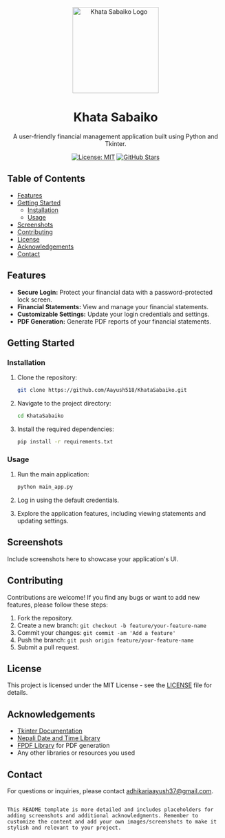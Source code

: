 
<div align="center">
  <img src="logo.png" alt="Khata Sabaiko Logo" width="200">

  # Khata Sabaiko

  A user-friendly financial management application built using Python and Tkinter.

  [![License: MIT](https://img.shields.io/badge/License-MIT-blue.svg)](https://opensource.org/licenses/MIT)
  [![GitHub Stars](https://img.shields.io/github/stars/Aayush518/KhataSabaiko.svg)](https://github.com/Aayush518/KhataSabaiko/stargazers)
</div>

## Table of Contents

- [Features](#features)
- [Getting Started](#getting-started)
  - [Installation](#installation)
  - [Usage](#usage)
- [Screenshots](#screenshots)
- [Contributing](#contributing)
- [License](#license)
- [Acknowledgements](#acknowledgements)
- [Contact](#contact)

## Features

- **Secure Login:** Protect your financial data with a password-protected lock screen.
- **Financial Statements:** View and manage your financial statements.
- **Customizable Settings:** Update your login credentials and settings.
- **PDF Generation:** Generate PDF reports of your financial statements.

## Getting Started

### Installation

1. Clone the repository:

   ```bash
   git clone https://github.com/Aayush518/KhataSabaiko.git
   ```

2. Navigate to the project directory:

   ```bash
   cd KhataSabaiko
   ```

3. Install the required dependencies:

   ```bash
   pip install -r requirements.txt
   ```

### Usage

1. Run the main application:

   ```bash
   python main_app.py
   ```

2. Log in using the default credentials.

3. Explore the application features, including viewing statements and updating settings.

## Screenshots

Include screenshots here to showcase your application's UI.

## Contributing

Contributions are welcome! If you find any bugs or want to add new features, please follow these steps:

1. Fork the repository.
2. Create a new branch: `git checkout -b feature/your-feature-name`
3. Commit your changes: `git commit -am 'Add a feature'`
4. Push the branch: `git push origin feature/your-feature-name`
5. Submit a pull request.

## License

This project is licensed under the MIT License - see the [LICENSE](LICENSE) file for details.

## Acknowledgements

- [Tkinter Documentation](https://docs.python.org/3/library/tkinter.html)
- [Nepali Date and Time Library](https://github.com/techgaun/nepali-datetime)
- [FPDF Library](https://github.com/reingart/pyfpdf) for PDF generation
- Any other libraries or resources you used

## Contact

For questions or inquiries, please contact [adhikariaayush37@gmail.com](mailto:adhikariaayush37@gmail.com).
```

This README template is more detailed and includes placeholders for adding screenshots and additional acknowledgments. Remember to customize the content and add your own images/screenshots to make it stylish and relevant to your project.
